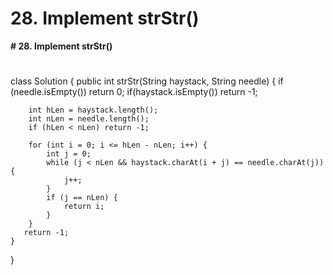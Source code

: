 # 28. Implement strStr()

**# 28. Implement strStr()**
# 

class Solution {
    public int strStr(String haystack, String needle) {
        if (needle.isEmpty()) return 0;
        if(haystack.isEmpty()) return -1;
        
        int hLen = haystack.length();
        int nLen = needle.length();
        if (hLen < nLen) return -1;

        for (int i = 0; i <= hLen - nLen; i++) { 
            int j = 0;
            while (j < nLen && haystack.charAt(i + j) == needle.charAt(j)) {
                j++;              
            }
            if (j == nLen) {
                return i;
            }
        }       
       return -1; 
    }
}
